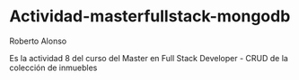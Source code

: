 # Actividad-masterfullstack-mongodb
Roberto Alonso

Es la actividad 8 del curso del Master en Full Stack Developer - CRUD de la colección de inmuebles 
